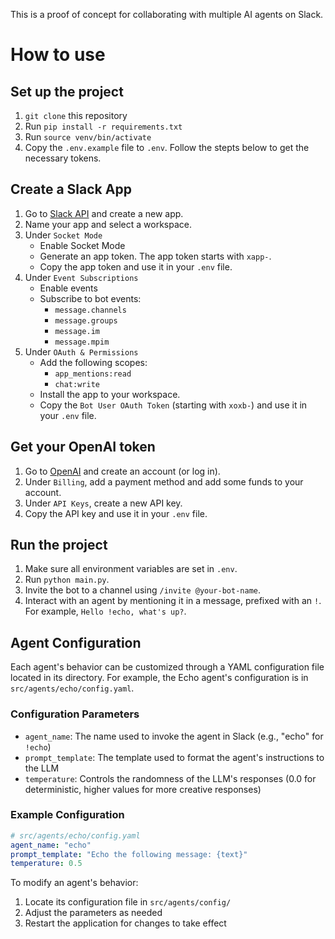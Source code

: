 This is a proof of concept for collaborating with multiple AI agents on Slack.

# How to use

## Set up the project

1. `git clone` this repository
2. Run `pip install -r requirements.txt`
3. Run `source venv/bin/activate`
4. Copy the `.env.example` file to `.env`. Follow the stepts below to get the necessary tokens.

## Create a Slack App

1. Go to [Slack API](https://api.slack.com/apps) and create a new app.
2. Name your app and select a workspace.
3. Under `Socket Mode`
   - Enable Socket Mode
   - Generate an app token. The app token starts with `xapp-`.
   - Copy the app token and use it in your `.env` file.
4. Under `Event Subscriptions`
   - Enable events
   - Subscribe to bot events:
     - `message.channels`
     - `message.groups`
     - `message.im`
     - `message.mpim`
5. Under `OAuth & Permissions`
   - Add the following scopes:
      - `app_mentions:read`
      - `chat:write`
   - Install the app to your workspace.
   - Copy the `Bot User OAuth Token` (starting with `xoxb-`) and use it in your `.env` file.

## Get your OpenAI token

1. Go to [OpenAI](https://platform.openai.com/) and create an account (or log in).
2. Under `Billing`, add a payment method and add some funds to your account.
3. Under `API Keys`, create a new API key.
4. Copy the API key and use it in your `.env` file.

## Run the project

1. Make sure all environment variables are set in `.env`.
2. Run `python main.py`.
3. Invite the bot to a channel using `/invite @your-bot-name`.
4. Interact with an agent by mentioning it in a message, prefixed with an `!`. For example, `Hello !echo, what's up?`.

## Agent Configuration

Each agent's behavior can be customized through a YAML configuration file located in its directory. For example, the Echo agent's configuration is in `src/agents/echo/config.yaml`.

### Configuration Parameters

- `agent_name`: The name used to invoke the agent in Slack (e.g., "echo" for `!echo`)
- `prompt_template`: The template used to format the agent's instructions to the LLM
- `temperature`: Controls the randomness of the LLM's responses (0.0 for deterministic, higher values for more creative responses)

### Example Configuration

```yaml
# src/agents/echo/config.yaml
agent_name: "echo"
prompt_template: "Echo the following message: {text}"
temperature: 0.5
```

To modify an agent's behavior:
1. Locate its configuration file in `src/agents/config/`
2. Adjust the parameters as needed
3. Restart the application for changes to take effect
